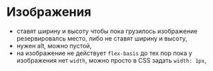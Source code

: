 # Изображения
- ставят ширину и высоту чтобы пока грузилось изображение резервировалсь место, либо не ставят ширину и высоту,
- нужен alt, можно пустой,
- на изображение не действует `flex-basis` до тех пор пока у изображения нет `width`, можно просто в CSS задать `width: 1px`,
